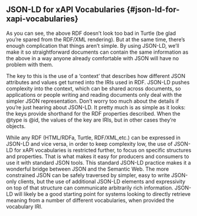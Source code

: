 ## JSON-LD for xAPI Vocabularies {#json-ld-for-xapi-vocabularies}

As you can see, the above RDF doesn’t look too bad in Turtle (be glad you’re spared from the RDF/XML rendering). But at the same time, there’s enough complication that things aren’t simple. By using JSON-LD, we’ll make it so straightforward documents can contain the same information as the above in a way anyone already comfortable with JSON will have no problem with them.

The key to this is the use of a ‘context’ that describes how different JSON attributes and values get turned into the IRIs used in RDF. JSON-LD pushes complexity into the context, which can be shared across documents, so applications or people writing and reading documents only deal with the simpler JSON representation. Don’t worry too much about the details if you’re just hearing about JSON-LD. It pretty much is as simple as it looks: the keys provide shorthand for the RDF properties described. When the @type is @id, the values of the key are IRIs, but in other cases they’re objects.

While any RDF (HTML/RDFa, Turtle, RDF/XML,etc.) can be expressed in JSON-LD and vice versa, in order to keep complexity low, the use of JSON-LD for xAPI vocabularies is restricted further, to focus on specific structures and properties. That is what makes it easy for producers and consumers to use it with standard JSON tools. This standard JSON-LD practice makes it a wonderful bridge between JSON and the Semantic Web. The more constrained JSON can be safely traversed by simpler, easy to write JSON-only clients, but the use of additional JSON-LD elements and expressivity on top of that structure can communicate arbitrarily rich information. JSON-LD will likely be a good starting point for systems looking to directly retrieve meaning from a number of different vocabularies, when provided the vocabulary IRI.